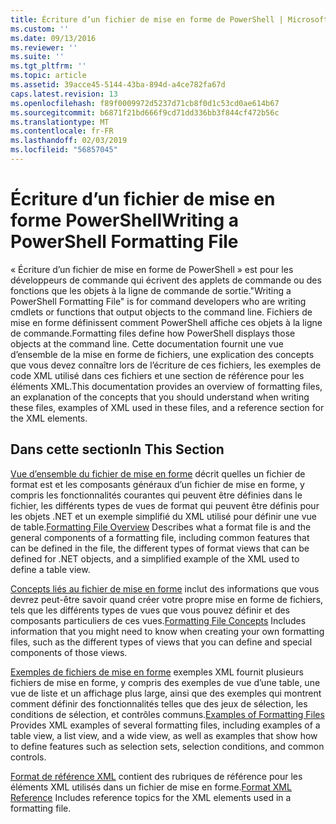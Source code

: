 ```yaml
---
title: Écriture d’un fichier de mise en forme de PowerShell | Microsoft Docs
ms.custom: ''
ms.date: 09/13/2016
ms.reviewer: ''
ms.suite: ''
ms.tgt_pltfrm: ''
ms.topic: article
ms.assetid: 39acce45-5144-43ba-894d-a4ce782fa67d
caps.latest.revision: 13
ms.openlocfilehash: f89f0009972d5237d71cb8f0d1c53cd0ae614b67
ms.sourcegitcommit: b6871f21bd666f9cd71dd336bb3f844cf472b56c
ms.translationtype: MT
ms.contentlocale: fr-FR
ms.lasthandoff: 02/03/2019
ms.locfileid: "56857045"
---
```

# <a name="writing-a-powershell-formatting-file"></a><span data-ttu-id="67fd1-102">Écriture d’un fichier de mise en forme PowerShell</span><span class="sxs-lookup"><span data-stu-id="67fd1-102">Writing a PowerShell Formatting File</span></span>

<span data-ttu-id="67fd1-103">« Écriture d’un fichier de mise en forme de PowerShell » est pour les développeurs de commande qui écrivent des applets de commande ou des fonctions que les objets à la ligne de commande de sortie.</span><span class="sxs-lookup"><span data-stu-id="67fd1-103">"Writing a PowerShell Formatting File" is for command developers who are writing cmdlets or functions that output objects to the command line.</span></span> <span data-ttu-id="67fd1-104">Fichiers de mise en forme définissent comment PowerShell affiche ces objets à la ligne de commande.</span><span class="sxs-lookup"><span data-stu-id="67fd1-104">Formatting files define how PowerShell displays those objects at the command line.</span></span> <span data-ttu-id="67fd1-105">Cette documentation fournit une vue d’ensemble de la mise en forme de fichiers, une explication des concepts que vous devez connaître lors de l’écriture de ces fichiers, les exemples de code XML utilisé dans ces fichiers et une section de référence pour les éléments XML.</span><span class="sxs-lookup"><span data-stu-id="67fd1-105">This documentation provides an overview of formatting files, an explanation of the concepts that you should understand when writing these files, examples of XML used in these files, and a reference section for the XML elements.</span></span>

## <a name="in-this-section"></a><span data-ttu-id="67fd1-106">Dans cette section</span><span class="sxs-lookup"><span data-stu-id="67fd1-106">In This Section</span></span>

<span data-ttu-id="67fd1-107">[Vue d’ensemble du fichier de mise en forme](./formatting-file-overview.md) décrit quelles un fichier de format est et les composants généraux d’un fichier de mise en forme, y compris les fonctionnalités courantes qui peuvent être définies dans le fichier, les différents types de vues de format qui peuvent être définis pour les objets .NET et un exemple simplifié du XML utilisé pour définir une vue de table.</span><span class="sxs-lookup"><span data-stu-id="67fd1-107">[Formatting File Overview](./formatting-file-overview.md) Describes what a format file is and the general components of a formatting file, including common features that can be defined in the file, the different types of format views that can be defined for .NET objects, and a simplified example of the XML used to define a table view.</span></span>

<span data-ttu-id="67fd1-108">[Concepts liés au fichier de mise en forme](./formatting-file-concepts.md) inclut des informations que vous devrez peut-être savoir quand créer votre propre mise en forme de fichiers, tels que les différents types de vues que vous pouvez définir et des composants particuliers de ces vues.</span><span class="sxs-lookup"><span data-stu-id="67fd1-108">[Formatting File Concepts](./formatting-file-concepts.md) Includes information that you might need to know when creating your own formatting files, such as the different types of views that you can define and special components of those views.</span></span>

<span data-ttu-id="67fd1-109">[Exemples de fichiers de mise en forme](./examples-of-formatting-files.md) exemples XML fournit plusieurs fichiers de mise en forme, y compris des exemples de vue d’une table, une vue de liste et un affichage plus large, ainsi que des exemples qui montrent comment définir des fonctionnalités telles que des jeux de sélection, les conditions de sélection, et contrôles communs.</span><span class="sxs-lookup"><span data-stu-id="67fd1-109">[Examples of Formatting Files](./examples-of-formatting-files.md) Provides XML examples of several formatting files, including examples of a table view, a list view, and a wide view, as well as examples that show how to define features such as selection sets, selection conditions, and common controls.</span></span>

<span data-ttu-id="67fd1-110">[Format de référence XML](./format-schema-xml-reference.md) contient des rubriques de référence pour les éléments XML utilisés dans un fichier de mise en forme.</span><span class="sxs-lookup"><span data-stu-id="67fd1-110">[Format XML Reference](./format-schema-xml-reference.md) Includes reference topics for the XML elements used in a formatting file.</span></span>
